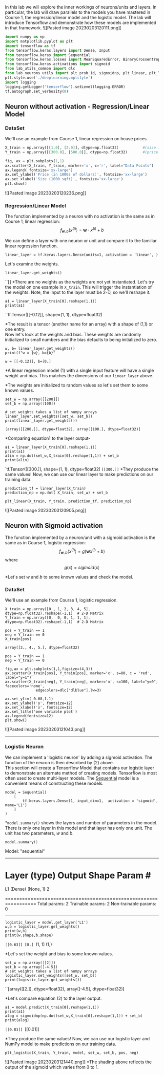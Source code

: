 In this lab we will explore the inner workings of neurons/units and layers. In particular, the lab will draw parallels to the models you have mastered in Course 1, the regression/linear model and the logistic model. The lab will introduce Tensorflow and demonstrate how these models are implemented in that framework.
![[Pasted image 20230203120111.png]]

```py
import numpy as np
import matplotlib.pyplot as plt
import tensorflow as tf
from tensorflow.keras.layers import Dense, Input
from tensorflow.keras import Sequential
from tensorflow.keras.losses import MeanSquaredError, BinaryCrossentropy
from tensorflow.keras.activations import sigmoid
from lab_utils_common import dlc
from lab_neurons_utils import plt_prob_1d, sigmoidnp, plt_linear, plt_logistic
plt.style.use('./deeplearning.mplstyle')
import logging
logging.getLogger("tensorflow").setLevel(logging.ERROR)
tf.autograph.set_verbosity(0)
```

## Neuron without activation - Regression/Linear Model

### DataSet
We'll use an example from Course 1, linear regression on house prices.

```py
X_train = np.array([[1.0], [2.0]], dtype=np.float32)           #(size in 1000 square feet)
Y_train = np.array([[300.0], [500.0]], dtype=np.float32)       #(price in 1000s of dollars)

fig, ax = plt.subplots(1,1)
ax.scatter(X_train, Y_train, marker='x', c='r', label="Data Points")
ax.legend( fontsize='xx-large')
ax.set_ylabel('Price (in 1000s of dollars)', fontsize='xx-large')
ax.set_xlabel('Size (1000 sqft)', fontsize='xx-large')
plt.show()
```

![[Pasted image 20230203120236.png]]

### Regression/Linear Model 
The function implemented by a neuron with no activation is the same as in Course 1, linear regression:
$$ f_{\mathbf{w},b}(x^{(i)}) = \mathbf{w}\cdot x^{(i)} + b \tag{1}$$

We can define a layer with one neuron or unit and compare it to the familiar linear regression function.
```
linear_layer = tf.keras.layers.Dense(units=1, activation = 'linear', )
```
Let's examine the weights.
```
linear_layer.get_weights()
```
``[]
*There are no weights as the weights are not yet instantiated. Let's try the model on one example in `X_train`. This will trigger the instantiation of the weights. Note, the input to the layer must be 2-D, so we'll reshape it.
```
a1 = linear_layer(X_train[0].reshape(1,1))
print(a1)
```
``tf.Tensor([[-0.12]], shape=(1, 1), dtype=float32)

*The result is a tensor (another name for an array) with a shape of (1,1) or one entry.   
Now let's look at the weights and bias. These weights are randomly initialized to small numbers and the bias defaults to being initialized to zero.

```
w, b= linear_layer.get_weights()
print(f"w = {w}, b={b}"
```
`w = [[-0.12]], b=[0.]`

*A linear regression model (1) with a single input feature will have a single weight and bias. This matches the dimensions of our `linear_layer` above.   

*The weights are initialized to random values so let's set them to some known values.

```
set_w = np.array([[200]])
set_b = np.array([100])

# set_weights takes a list of numpy arrays
linear_layer.set_weights([set_w, set_b])
print(linear_layer.get_weights())
```
``[array([[200.]], dtype=float32), array([100.], dtype=float32)]``

*Comparing equation1 to the layer output- 
```
a1 = linear_layer(X_train[0].reshape(1,1))
print(a1)
alin = np.dot(set_w,X_train[0].reshape(1,1)) + set_b
print(alin)
```
`tf.Tensor([[300.]], shape=(1, 1), dtype=float32)
``[[300.]]``
*They produce the same values!
Now, we can use our linear layer to make predictions on our training data.

```
prediction_tf = linear_layer(X_train)
prediction_np = np.dot( X_train, set_w) + set_b
```

```
plt_linear(X_train, Y_train, prediction_tf, prediction_np)
```

![[Pasted image 20230203120905.png]]

## Neuron with Sigmoid activation
The function implemented by a neuron/unit with a sigmoid activation is the same as in Course 1, logistic  regression:
$$ f_{\mathbf{w},b}(x^{(i)}) = g(\mathbf{w}x^{(i)} + b) \tag{2}$$
where $$g(x) = sigmoid(x)$$ 

*Let's set $w$ and $b$ to some known values and check the model.

### DataSet
We'll use an example from Course 1, logistic regression.
```
X_train = np.array([0., 1, 2, 3, 4, 5], dtype=np.float32).reshape(-1,1)  # 2-D Matrix
Y_train = np.array([0,  0, 0, 1, 1, 1], dtype=np.float32).reshape(-1,1)  # 2-D Matrix
```

```
pos = Y_train == 1
neg = Y_train == 0
X_train[pos]
```

``array([3., 4., 5.], dtype=float32)``

```
pos = Y_train == 1
neg = Y_train == 0

fig,ax = plt.subplots(1,1,figsize=(4,3))
ax.scatter(X_train[pos], Y_train[pos], marker='x', s=80, c = 'red', label="y=1")
ax.scatter(X_train[neg], Y_train[neg], marker='o', s=100, label="y=0", facecolors='none', 
              edgecolors=dlc["dlblue"],lw=3)

ax.set_ylim(-0.08,1.1)
ax.set_ylabel('y', fontsize=12)
ax.set_xlabel('x', fontsize=12)
ax.set_title('one variable plot')
ax.legend(fontsize=12)
plt.show()
```

![[Pasted image 20230203121043.png]]
***

### Logistic Neuron
We can implement a 'logistic neuron' by adding a sigmoid activation. The function of the neuron is then described by (2) above.   
This section will create a Tensorflow Model that contains our logistic layer to demonstrate an alternate method of creating models. Tensorflow is most often used to create multi-layer models. The [Sequential](https://keras.io/guides/sequential_model/) model is a convenient means of constructing these models.

```
model = Sequential(
    [
        tf.keras.layers.Dense(1, input_dim=1,  activation = 'sigmoid', name='L1')
    ]
)
```

*`model.summary()` shows the layers and number of parameters in the model. There is only one layer in this model and that layer has only one unit. The unit has two parameters, $w$ and $b$.
```
model.summary()
```

Model: "sequential"
_________________________________________________________________
 Layer (type)                Output Shape              Param #   
=================================================================
 L1 (Dense)                  (None, 1)                 2         
                                                                 
=================================================================
Total params: 2
Trainable params: 2
Non-trainable params: 0
_________________________________________________________________

```
logistic_layer = model.get_layer('L1')
w,b = logistic_layer.get_weights()
print(w,b)
print(w.shape,b.shape)
```
``[[0.63]] [0.]
``(1, 1) (1,)

*Let's set the weight and bias to some known values.
```
set_w = np.array([[2]])
set_b = np.array([-4.5])
# set_weights takes a list of numpy arrays
logistic_layer.set_weights([set_w, set_b])
print(logistic_layer.get_weights())
```

``[array([[2.]], dtype=float32), array([-4.5], dtype=float32)]

*Let's compare equation (2) to the layer output.
```
a1 = model.predict(X_train[0].reshape(1,1))
print(a1)
alog = sigmoidnp(np.dot(set_w,X_train[0].reshape(1,1)) + set_b)
print(alog)
```

``[[0.01]]
``[[0.01]]

*They produce the same values!
Now, we can use our logistic layer and NumPy model to make predictions on our training data.

```
plt_logistic(X_train, Y_train, model, set_w, set_b, pos, neg)
```
![[Pasted image 20230203121440.png]]
*The shading above reflects the output of the sigmoid which varies from 0 to 1.